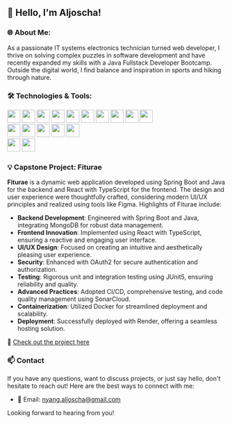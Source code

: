 ## 👋 Hello, I'm Aljoscha!

### 🌐 **About Me:**  
As a passionate IT systems electronics technician turned web developer, I thrive on solving complex puzzles in software development and have recently expanded my skills with a Java Fullstack Developer Bootcamp. Outside the digital world, I find balance and inspiration in sports and hiking through nature.

### 🛠️ Technologies & Tools:

<div>
  <img src="https://img.shields.io/badge/-React-61DAFB?style=flat&logo=react&logoColor=black" height="30"/>
  <img src="https://img.shields.io/badge/-JavaScript-F7DF1E?style=flat&logo=javascript&logoColor=black" height="30"/>
  <img src="https://img.shields.io/badge/-TypeScript-3178C6?style=flat&logo=typescript&logoColor=white" height="30"/>
  <img src="https://img.shields.io/badge/-HTML-E34F26?style=flat&logo=html5&logoColor=white" height="30"/>
  <img src="https://img.shields.io/badge/-CSS-1572B6?style=flat&logo=css3&logoColor=white" height="30"/> 
  <img src="https://img.shields.io/badge/-Java-007396?style=flat&logo=java&logoColor=white" height="30"/>
  <img src="https://img.shields.io/badge/-Spring_Boot-6DB33F?style=flat&logo=spring-boot&logoColor=white" height="30"/>
  <img src="https://img.shields.io/badge/-MongoDB-47A248?style=flat&logo=mongodb&logoColor=white" height="30"/>
  <img src="https://img.shields.io/badge/-OAuth2-5860AB?style=flat" height="30"/>
  <img src="https://img.shields.io/badge/-Testing-569A31?style=flat" height="30"/>
  <br/>
  <img src="https://img.shields.io/badge/-GitHub-181717?style=flat&logo=github&logoColor=white" height="30"/>
  <img src="https://img.shields.io/badge/-Docker-2496ED?style=flat&logo=docker&logoColor=white" height="30"/>
  <img src="https://img.shields.io/badge/-CI%2FCD-569A31?style=flat" height="30"/>
  <img src="https://img.shields.io/badge/-SonarCloud-F3702A?style=flat&logo=sonarcloud&logoColor=white" height="30"/>
  <img src="https://img.shields.io/badge/-Render-46E3B7?style=flat&logo=render&logoColor=white" height="30"/>
  <br/>
  <img src="https://img.shields.io/badge/-Figma-F24E1E?style=flat&logo=figma&logoColor=white" height="30"/>
  <img src="https://img.shields.io/badge/-UI%2FUX_Design-FF69B4?style=flat" height="30"/>
</div>

### 💡 Capstone Project: Fiturae

**Fiturae** is a dynamic web application developed using Spring Boot and Java for the backend and React with TypeScript for the frontend. The design and user experience were thoughtfully crafted, considering modern UI/UX principles and realized using tools like Figma. Highlights of Fiturae include:

- **Backend Development**: Engineered with Spring Boot and Java, integrating MongoDB for robust data management.
- **Frontend Innovation**: Implemented using React with TypeScript, ensuring a reactive and engaging user interface.
- **UI/UX Design**: Focused on creating an intuitive and aesthetically pleasing user experience.
- **Security**: Enhanced with OAuth2 for secure authentication and authorization.
- **Testing**: Rigorous unit and integration testing using JUnit5, ensuring reliability and quality.
- **Advanced Practices**: Adopted CI/CD, comprehensive testing, and code quality management using SonarCloud.
- **Containerization**: Utilized Docker for streamlined deployment and scalability.
- **Deployment**: Successfully deployed with Render, offering a seamless hosting solution.

🔗 [Check out the project here](https://github.com/AljoschaNy/capstone-project-fiturae)

### 📫 Contact
If you have any questions, want to discuss projects, or just say hello, don't hesitate to reach out! Here are the best ways to connect with me:

- 📧 Email: nyang.aljoscha@gmail.com

[//]: # (- 💼 LinkedIn: [LinkedIn Profile])

Looking forward to hearing from you!

